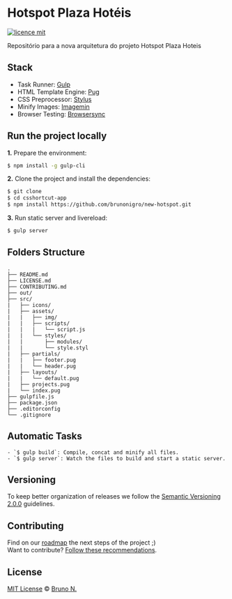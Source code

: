 # Hotspot Plaza Hotéis

[![licence mit](https://img.shields.io/badge/licence-MIT-blue.svg)](https://github.com/brunonigro/new-hotspot/blob/master/LICENSE.md)

Repositório para a nova arquitetura do projeto Hotspot Plaza Hoteis

## Stack

- Task Runner: [Gulp](http://www.gulpjs.com/)
- HTML Template Engine: [Pug](http://pugjs.com/api/getting-started.html)
- CSS Preprocessor: [Stylus](http://www.stylus-lang.com/)
- Minify Images: [Imagemin](https://github.com/imagemin/imagemin)
- Browser Testing: [Browsersync](http://browsersync.io)

## Run the project locally

**1.** Prepare the environment:

```sh
$ npm install -g gulp-cli
```

**2.** Clone the project and install the dependencies:

```sh
$ git clone
$ cd csshortcut-app
$ npm install https://github.com/brunonigro/new-hotspot.git
```
**3.** Run static server and livereload:

```sh
$ gulp server
```

## Folders Structure

    .
    ├── README.md
    ├── LICENSE.md
    ├── CONTRIBUTING.md
    ├── out/
    ├── src/
    |   ├── icons/
    |   ├── assets/
    |   |   ├── img/
    |   |   ├── scripts/
    |   |   |   └── script.js
    |   |   └── styles/
    |   |       ├── modules/
    |   |       └── style.styl
    |   ├── partials/
    |   |   ├── footer.pug
    |   |   └── header.pug
    |   ├── layouts/
    |   |   └── default.pug
    |   ├── projects.pug
    |   └── index.pug
    ├── gulpfile.js
    ├── package.json
    ├── .editorconfig
    └── .gitignore

## Automatic Tasks

    - `$ gulp build`: Compile, concat and minify all files.
    - `$ gulp server`: Watch the files to build and start a static server.

## Versioning

To keep better organization of releases we follow the [Semantic Versioning 2.0.0](http://semver.org/) guidelines.

## Contributing
Find on our [roadmap](https://github.com/brunonigro/new-hotspot/issues/1) the next steps of the project ;)
<br>
Want to contribute? [Follow these recommendations](https://github.com/brunonigro/new-hotspot/blob/master/CONTRIBUTING.md).

## License
[MIT License](https://github.com/brunonigro/new-hotspot/blob/master/LICENSE.md) © [Bruno N.](http://besopmac.me/)
